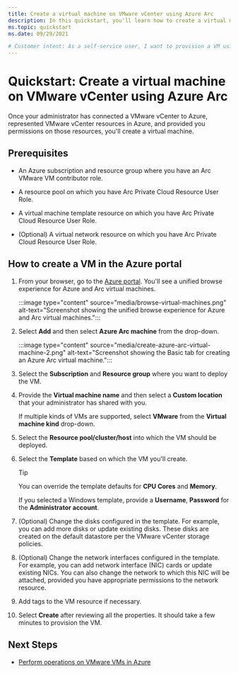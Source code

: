 ```yaml
---
title: Create a virtual machine on VMware vCenter using Azure Arc
description: In this quickstart, you'll learn how to create a virtual machine on VMware vCenter using Azure Arc
ms.topic: quickstart 
ms.date: 09/29/2021

# Customer intent: As a self-service user, I want to provision a VM using vCenter resources through Azure so that I can deploy my code
---
```


# Quickstart: Create a virtual machine on VMware vCenter using Azure Arc

Once your administrator has connected a VMware vCenter to Azure, represented VMware vCenter resources in Azure, and provided you permissions on those resources, you'll create a virtual machine.

## Prerequisites

- An Azure subscription and resource group where you have an Arc VMware VM contributor role.

- A resource pool on which you have Arc Private Cloud Resource User Role.

- A virtual machine template resource on which you have Arc Private Cloud Resource User Role.

- (Optional) A virtual network resource on which you have Arc Private Cloud Resource User Role.

## How to create a VM in the Azure portal

1. From your browser, go to the [Azure portal](https://aka.ms/AzureArcVM). You'll see a unified browse experience for Azure and Arc virtual machines.

   :::image type="content" source="media/browse-virtual-machines.png" alt-text="Screenshot showing the unified browse experience for Azure and Arc virtual machines.":::

1. Select **Add** and then select **Azure Arc machine** from the drop-down.

   :::image type="content" source="media/create-azure-arc-virtual-machine-2.png" alt-text="Screenshot showing the Basic tab for creating an Azure Arc virtual machine.":::

1. Select the **Subscription** and **Resource group** where you want to deploy the VM.

1. Provide the **Virtual machine name** and then select a **Custom location** that your administrator has shared with you.

   If multiple kinds of VMs are supported, select **VMware** from the **Virtual machine kind** drop-down.

1. Select the **Resource pool/cluster/host** into which the VM should be deployed.

1. Select the **Template** based on which the VM you'll create.

   >[!TIP]
   >You can override the template defaults for **CPU Cores** and **Memory**.

   If you selected a Windows template, provide a **Username**, **Password** for the **Administrator account**.

1. (Optional) Change the disks configured in the template. For example, you can add more disks or update existing disks. These disks are created on the default datastore per the VMware vCenter storage policies.

1. (Optional) Change the network interfaces configured in the template. For example, you can add network interface (NIC) cards or update existing NICs. You can also change the network to which this NIC will be attached, provided you have appropriate permissions to the network resource.

1. Add tags to the VM resource if necessary.

1. Select **Create** after reviewing all the properties.  It should take a few minutes to provision the VM.

## Next Steps

- [Perform operations on VMware VMs in Azure](manage-vmware-vms-in-azure.md)

